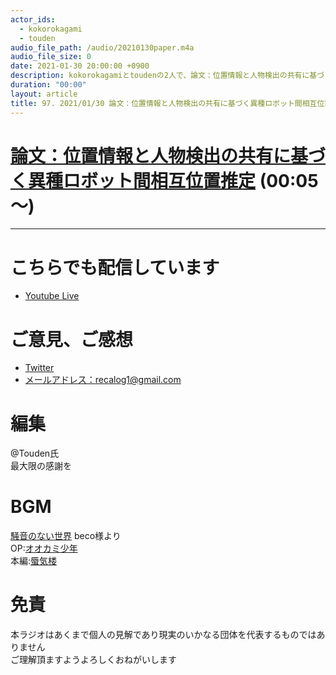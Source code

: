```yaml
---
actor_ids:
  - kokorokagami
  - touden
audio_file_path: /audio/20210130paper.m4a
audio_file_size: 0
date: 2021-01-30 20:00:00 +0900
description: kokorokagamiとtoudenの2人で、論文：位置情報と人物検出の共有に基づく異種ロボット間相互位置推定について話しました。
duration: "00:00"
layout: article
title: 97. 2021/01/30 論文：位置情報と人物検出の共有に基づく異種ロボット間相互位置推定
---
```


# [論文：位置情報と人物検出の共有に基づく異種ロボット間相互位置推定](https://library.naist.jp/mylimedio/dllimedio/showpdf2.cgi/DLPDFR008296_P1-77) (00:05～)

___

# こちらでも配信しています
- [Youtube Live](https://www.youtube.com/channel/UCD1zo-WnyFdE5w0pqvKblkA)

# ご意見、ご感想
- [Twitter](https://twitter.com/recalog1)
- [メールアドレス：recalog1@gmail.com](recalog1@gmail.com)

# 編集

@Touden氏  
最大限の感謝を  

# BGM

[騒音のない世界](http://noiselessworld.net/) beco様より  
OP:[オオカミ少年](https://soundcloud.com/baron1_3/wolfboy)  
本編:[蜃気楼](https://soundcloud.com/baron1_3/shinkirou)  

# 免責

本ラジオはあくまで個人の見解であり現実のいかなる団体を代表するものではありません  
ご理解頂ますようよろしくおねがいします  